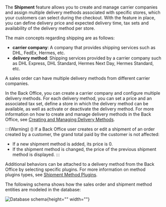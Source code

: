 The **Shipment** feature allows you to create and manage carrier companies and assign multiple delivery methods associated with specific stores, which your customers can select during the checkout. With the feature in place, you can define delivery price and expected delivery time, tax sets and availability of the delivery method per store.

The main concepts regarding shipping are as follows:

* **carrier company**: A company that provides shipping services such as DHL, FedEx, Hermes, etc.
* **delivery method**: Shipping services provided by a carrier company such as DHL Express, DHL Standard, Hermes Next Day, Hermes Standard, etc.

A sales order can have multiple delivery methods from different carrier companies.

In the Back Office, you can create a carrier company and configure multiple delivery methods. For each delivery method, you can set a price and an associated tax set, define a store in which the delivery method can be available, as well as activate or deactivate the delivery method. For more information on how to create and manage delivery methods in the Back Office, see [Creating and Managing Delivery Methods](https://documentation.spryker.com/docs/creating-and-managing-shipment-methods). 

:::(Warning) ()
If a Back Office user creates or edit a shipment of an order created by a customer, the grand total paid by the customer is not affected:

* If a new shipment method is added, its price is 0.
* If the shipment method is changed, the price of the previous shipment method is displayed.
:::

Additional behaviors can be attached to a delivery method from the Back Office by selecting specific plugins. For more information on method plugins types, see [Shipment Method Plugins](https://documentation.spryker.com/docs/shipment-method-plugins).

The following schema shows how the sales order and shipment method entities are modeled in the database:

![Database schema](https://spryker.s3.eu-central-1.amazonaws.com/docs/Features/Shipment/Shipment+Overview/shipment-database-schema.png){height="" width=""}